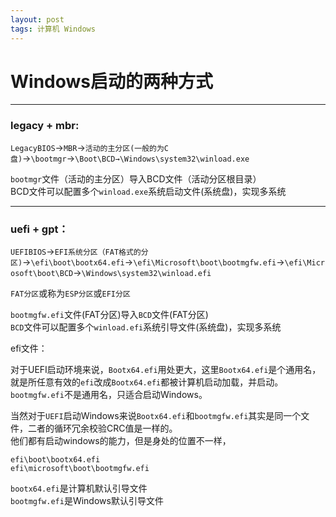 ```yaml
---
layout: post
tags: 计算机 Windows
---
```


# Windows启动的两种方式

---

### legacy + mbr:

`LegacyBIOS`→`MBR`→`活动的主分区(一般的为C盘)`→`\bootmgr`→`\Boot\BCD→\Windows\system32\winload.exe`

`bootmgr`文件（活动的主分区）导入BCD文件（活动分区根目录）  
BCD文件可以配置多个`winload.exe`系统启动文件(系统盘)，实现多系统  

---

### uefi + gpt：

`UEFIBIOS`→`EFI系统分区（FAT格式的分区)`→`\efi\boot\bootx64.efi`→`\efi\Microsoft\boot\bootmgfw.efi`→`\efi\Microsoft\boot\BCD`→`\Windows\system32\winload.efi`

`FAT分区`或称为`ESP分区`或`EFI分区`  

`bootmgfw.efi`文件(FAT分区)导入`BCD`文件(FAT分区)  
`BCD`文件可以配置多个`winload.efi`系统引导文件(系统盘)，实现多系统  

efi文件：

对于UEFI启动环境来说，`Bootx64.efi`用处更大，这里`Bootx64.efi`是个通用名，就是所任意有效的`efi`改成`Bootx64.efi`都被计算机启动加载，并启动。  
`bootmgfw.efi`不是通用名，只适合启动Windows。  

当然对于`UEFI`启动Windows来说`Bootx64.efi`和`bootmgfw.efi`其实是同一个文件，二者的循环冗余校验CRC值是一样的。  
他们都有启动windows的能力，但是身处的位置不一样，  

`efi\boot\bootx64.efi`  
`efi\microsoft\boot\bootmgfw.efi`  

`bootx64.efi`是计算机默认引导文件  
`bootmgfw.efi`是Windows默认引导文件  
